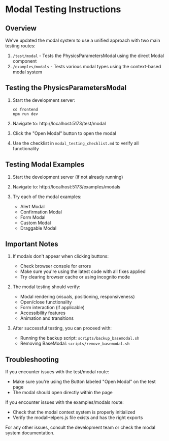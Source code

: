 # Modal Testing Instructions

## Overview

We've updated the modal system to use a unified approach with two main testing routes:

1. `/test/modal` - Tests the PhysicsParametersModal using the direct Modal component
2. `/examples/modals` - Tests various modal types using the context-based modal system

## Testing the PhysicsParametersModal

1. Start the development server:

   ```
   cd frontend
   npm run dev
   ```

2. Navigate to: http://localhost:5173/test/modal

3. Click the "Open Modal" button to open the modal

4. Use the checklist in `modal_testing_checklist.md` to verify all functionality

## Testing Modal Examples

1. Start the development server (if not already running)

2. Navigate to: http://localhost:5173/examples/modals

3. Try each of the modal examples:
   - Alert Modal
   - Confirmation Modal
   - Form Modal
   - Custom Modal
   - Draggable Modal

## Important Notes

1. If modals don't appear when clicking buttons:

   - Check browser console for errors
   - Make sure you're using the latest code with all fixes applied
   - Try clearing browser cache or using incognito mode

2. The modal testing should verify:

   - Modal rendering (visuals, positioning, responsiveness)
   - Open/close functionality
   - Form interaction (if applicable)
   - Accessibility features
   - Animation and transitions

3. After successful testing, you can proceed with:
   - Running the backup script: `scripts/backup_basemodal.sh`
   - Removing BaseModal: `scripts/remove_basemodal.sh`

## Troubleshooting

If you encounter issues with the test/modal route:

- Make sure you're using the Button labeled "Open Modal" on the test page
- The modal should open directly within the page

If you encounter issues with the examples/modals route:

- Check that the modal context system is properly initialized
- Verify the modalHelpers.js file exists and has the right exports

For any other issues, consult the development team or check the modal system documentation.
